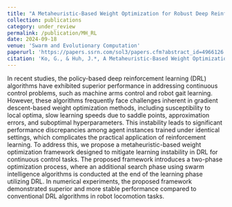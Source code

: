 ```yaml
---
title: "A Metaheuristic-Based Weight Optimization for Robust Deep Reinforcement Learning in Continuous Control"
collection: publications
category: under_review
permalink: /publication/MH_RL
date: 2024-09-18
venue: 'Swarm and Evolutionary Computation'
paperurl: 'https://papers.ssrn.com/sol3/papers.cfm?abstract_id=4966126'
citation: 'Ko, G., & Huh, J.*, A Metaheuristic-Based Weight Optimization for Robust Deep Reinforcement Learning in Continuous Control, submitted to Swarm and Evolutionary Computation'
---
```


In recent studies, the policy-based deep reinforcement learning (DRL) algorithms have exhibited superior performance in addressing continuous control problems, such as machine arms control and robot gait learning. However, these algorithms frequently face challenges inherent in gradient descent-based weight optimization methods, including susceptibility to local optima, slow learning speeds due to saddle points, approximation errors, and suboptimal hyperparameters. This instability leads to significant performance discrepancies among agent instances trained under identical settings, which complicates the practical application of reinforcement learning. To address this, we propose a metaheuristic-based weight optimization framework designed to mitigate learning instability in DRL for continuous control tasks. The proposed framework introduces a two-phase optimization process, where an additional search phase using swarm intelligence algorithms is conducted at the end of the learning phase utilizing DRL. In numerical experiments, the proposed framework demonstrated superior and more stable performance compared to conventional DRL algorithms in robot locomotion tasks.

